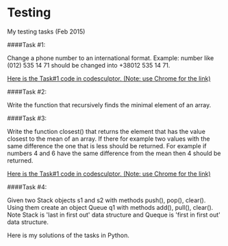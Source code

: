 # Testing
My testing tasks (Feb 2015)

####Task #1:

Change a phone number to an international format.
Example: number like (012) 535 14 71 should be changed into +38012 535 14 71.

[Here is the Task#1 code in codesculptor. (Note: use Chrome for the link)](http://www.codeskulptor.org/#user39_TZ3F0nQpy4_0.py)


####Task #2:

Write the function that recursively finds the minimal element of an array.


####Task #3:

Write the function closest() that returns the element that has the value closest to the mean of an array. If there for example two values with the same difference the one that is less should be returned. For example if numbers 4 and 6 have the same difference from the mean then 4 should be returned.

[Here is the Task#1 code in codesculptor. (Note: use Chrome for the link)](http://www.codeskulptor.org/#user39_Tvrwu1KZyn_0.py)

####Task #4:

Given two Stack objects s1 and s2 with methods push(), pop(), clear(). Using them create an object Queue q1 with methods add(), pull(), clear(). Note Stack is 'last in first out' data structure and Queque is 'first in first out' data structure.

Here is my solutions of the tasks in Python.

